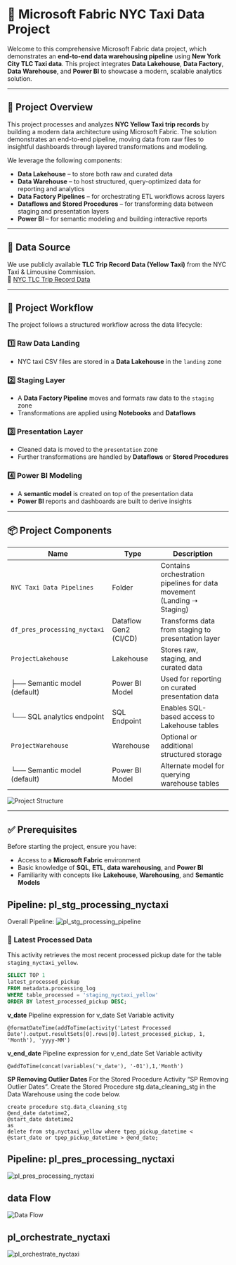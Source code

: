 # 🗽 Microsoft Fabric NYC Taxi Data Project

Welcome to this comprehensive Microsoft Fabric data project, which demonstrates an **end-to-end data warehousing pipeline** using **New York City TLC Taxi data**. This project integrates **Data Lakehouse**, **Data Factory**, **Data Warehouse**, and **Power BI** to showcase a modern, scalable analytics solution.

---

## 📌 Project Overview

This project processes and analyzes **NYC Yellow Taxi trip records** by building a modern data architecture using Microsoft Fabric. The solution demonstrates an end-to-end pipeline, moving data from raw files to insightful dashboards through layered transformations and modeling.

We leverage the following components:

- **Data Lakehouse** – to store both raw and curated data  
- **Data Warehouse** – to host structured, query-optimized data for reporting and analytics  
- **Data Factory Pipelines** – for orchestrating ETL workflows across layers  
- **Dataflows and Stored Procedures** – for transforming data between staging and presentation layers  
- **Power BI** – for semantic modeling and building interactive reports

---

## 📂 Data Source

We use publicly available **TLC Trip Record Data (Yellow Taxi)** from the NYC Taxi & Limousine Commission.  
🔗 [NYC TLC Trip Record Data](https://www.nyc.gov/site/tlc/about/tlc-trip-record-data.page)

---

## 🔁 Project Workflow

The project follows a structured workflow across the data lifecycle:

### 1️⃣ Raw Data Landing  
- NYC taxi CSV files are stored in a **Data Lakehouse** in the `landing` zone

### 2️⃣ Staging Layer  
- A **Data Factory Pipeline** moves and formats raw data to the `staging` zone  
- Transformations are applied using **Notebooks** and **Dataflows**

### 3️⃣ Presentation Layer  
- Cleaned data is moved to the `presentation` zone  
- Further transformations are handled by **Dataflows** or **Stored Procedures**

### 4️⃣ Power BI Modeling  
- A **semantic model** is created on top of the presentation data  
- **Power BI** reports and dashboards are built to derive insights

---

## 📦 Project Components

| Name                         | Type                  | Description                                                              |
|------------------------------|-----------------------|---------------------------------------------------------------------------|
| `NYC Taxi Data Pipelines`    | Folder                | Contains orchestration pipelines for data movement (Landing ➝ Staging)   |
| `df_pres_processing_nyctaxi` | Dataflow Gen2 (CI/CD) | Transforms data from staging to presentation layer                        |
| `ProjectLakehouse`           | Lakehouse             | Stores raw, staging, and curated data                                     |
| ├── Semantic model (default) | Power BI Model        | Used for reporting on curated presentation data                           |
| └── SQL analytics endpoint   | SQL Endpoint          | Enables SQL-based access to Lakehouse tables                              |
| `ProjectWarehouse`           | Warehouse             | Optional or additional structured storage                                 |
| └── Semantic model (default) | Power BI Model        | Alternate model for querying warehouse tables                             |

![Project Structure](https://github.com/user-attachments/assets/718e18ee-3fe8-4a1a-8a98-e2bb88e75893)

---

## ✅ Prerequisites

Before starting the project, ensure you have:

- Access to a **Microsoft Fabric** environment  
- Basic knowledge of **SQL**, **ETL**, **data warehousing**, and **Power BI**  
- Familiarity with concepts like **Lakehouse**, **Warehousing**, and **Semantic Models**

## Pipeline: pl_stg_processing_nyctaxi

Overall Pipeline:
![pl_stg_processing_pipeline](https://github.com/user-attachments/assets/2287cf80-e992-4a9e-a458-e78ee8eb9933)

### 📌 Latest Processed Data

This activity retrieves the most recent processed pickup date for the table `staging_nyctaxi_yellow`.

```sql
SELECT TOP 1 
latest_processed_pickup 
FROM metadata.processing_log 
WHERE table_processed = 'staging_nyctaxi_yellow'
ORDER BY latest_processed_pickup DESC;
```

**v_date**
Pipeline expression for v_date Set Variable activity
```
@formatDateTime(addToTime(activity('Latest Processed Date').output.resultSets[0].rows[0].latest_processed_pickup, 1, 'Month'), 'yyyy-MM')
```

**v_end_date**
Pipeline expression for v_end_date Set Variable activity
```
@addToTime(concat(variables('v_date'), '-01'),1,'Month')
```

**SP Removing Outlier Dates**
For the Stored Procedure Activity “SP Removing Outlier Dates”.
Create the Stored Procedure stg.data_cleaning_stg in the Data Warehouse using the code below.
```
create procedure stg.data_cleaning_stg
@end_date datetime2,
@start_date datetime2
as
delete from stg.nyctaxi_yellow where tpep_pickup_datetime < @start_date or tpep_pickup_datetime > @end_date;
```
## Pipeline: pl_pres_processing_nyctaxi
![pl_pres_processing_nyctaxi](https://github.com/user-attachments/assets/49652cef-8bf3-4d5a-b2c7-4129e02786ce)

## data Flow
![Data Flow](https://github.com/user-attachments/assets/d4fe70ef-ba32-4541-9cc5-7c6ccad360d9)

## pl_orchestrate_nyctaxi
![pl_orchestrate_nyctaxi](https://github.com/user-attachments/assets/d250a88a-ece9-41ac-8955-29a7cfb9128c)
